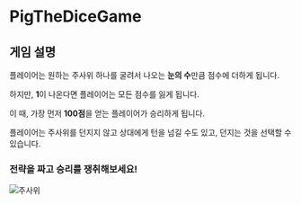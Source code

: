# PigTheDiceGame

## 게임 설명

플레이어는 원하는 주사위 하나를 굴려서 나오는 **눈의 수**만큼 점수에 더하게 됩니다.

하지만, **1**이 나온다면 플레이어는 모든 점수를 잃게 됩니다.

이 때, 가장 먼저 **100점**을 얻는 플레이어가 승리하게 됩니다.

플레이어는 주사위를 던지지 않고 상대에게 턴을 넘길 수도 있고, 던지는 것을 선택할 수 있습니다.

### 전략을 짜고 승리를 쟁취해보세요!

![주사위](https://previews.123rf.com/images/stevegreen1953/stevegreen19531310/stevegreen1953131000003/23289629-%ED%9D%B0%EC%83%89-%EB%B0%B0%EA%B2%BD%EC%97%90-%EB%91%90-%EB%B9%A8%EA%B0%84-%EC%A3%BC%EC%82%AC%EC%9C%84.jpg)
